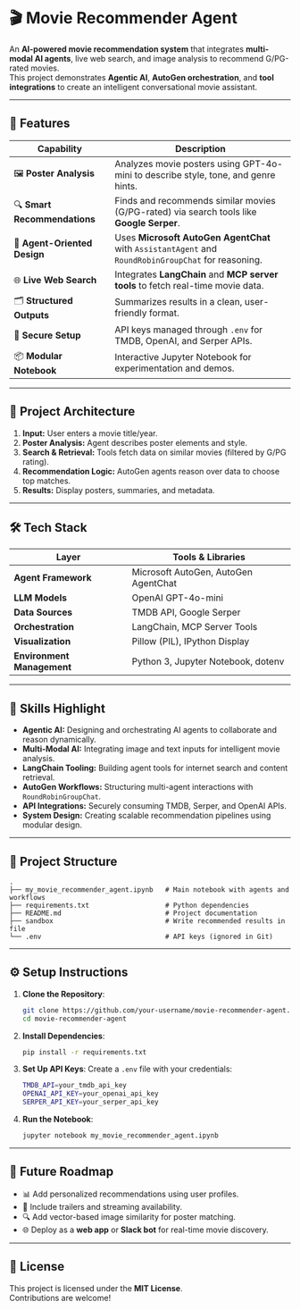 
# 🎬 Movie Recommender Agent

An **AI-powered movie recommendation system** that integrates **multi-modal AI agents**, live web search, and image analysis to recommend G/PG-rated movies.  
This project demonstrates **Agentic AI**, **AutoGen orchestration**, and **tool integrations** to create an intelligent conversational movie assistant.

---

## 🚀 Features

| Capability                     | Description                                                                                      |
|-------------------------------|--------------------------------------------------------------------------------------------------|
| 🖼️ **Poster Analysis**         | Analyzes movie posters using GPT-4o-mini to describe style, tone, and genre hints.             |
| 🔍 **Smart Recommendations**   | Finds and recommends similar movies (G/PG-rated) via search tools like **Google Serper**.      |
| 🤖 **Agent-Oriented Design**   | Uses **Microsoft AutoGen AgentChat** with `AssistantAgent` and `RoundRobinGroupChat` for reasoning. |
| 🌐 **Live Web Search**         | Integrates **LangChain** and **MCP server tools** to fetch real-time movie data.               |
| 🗂️ **Structured Outputs**      | Summarizes results in a clean, user-friendly format.                                           |
| 🔑 **Secure Setup**            | API keys managed through `.env` for TMDB, OpenAI, and Serper APIs.                             |
| 📦 **Modular Notebook**        | Interactive Jupyter Notebook for experimentation and demos.                                    |

---

## 🧩 Project Architecture


1. **Input:** User enters a movie title/year.  
2. **Poster Analysis:** Agent describes poster elements and style.  
3. **Search & Retrieval:** Tools fetch data on similar movies (filtered by G/PG rating).  
4. **Recommendation Logic:** AutoGen agents reason over data to choose top matches.  
5. **Results:** Display posters, summaries, and metadata.  

---

## 🛠️ Tech Stack

| Layer                        | Tools & Libraries                                                   |
|-----------------------------|---------------------------------------------------------------------|
| **Agent Framework**         | Microsoft AutoGen, AutoGen AgentChat                               |
| **LLM Models**              | OpenAI GPT-4o-mini                                                 |
| **Data Sources**            | TMDB API, Google Serper                                            |
| **Orchestration**           | LangChain, MCP Server Tools                                        |
| **Visualization**           | Pillow (PIL), IPython Display                                      |
| **Environment Management**  | Python 3, Jupyter Notebook, dotenv                                 |

---

## 🧾 Skills Highlight

- **Agentic AI:** Designing and orchestrating AI agents to collaborate and reason dynamically.  
- **Multi-Modal AI:** Integrating image and text inputs for intelligent movie analysis.  
- **LangChain Tooling:** Building agent tools for internet search and content retrieval.   
- **AutoGen Workflows:** Structuring multi-agent interactions with `RoundRobinGroupChat`.  
- **API Integrations:** Securely consuming TMDB, Serper, and OpenAI APIs.  
- **System Design:** Creating scalable recommendation pipelines using modular design.  

---

## 📂 Project Structure

```
.
├── my_movie_recommender_agent.ipynb   # Main notebook with agents and workflows
├── requirements.txt                   # Python dependencies
├── README.md                          # Project documentation
├── sandbox                            # Write recommended results in file
└── .env                               # API keys (ignored in Git)
```

---

## ⚙️ Setup Instructions

1. **Clone the Repository**:
    ```bash
    git clone https://github.com/your-username/movie-recommender-agent.git
    cd movie-recommender-agent
    ```

2. **Install Dependencies**:
    ```bash
    pip install -r requirements.txt
    ```

3. **Set Up API Keys**:
    Create a `.env` file with your credentials:
    ```bash
    TMDB_API=your_tmdb_api_key
    OPENAI_API_KEY=your_openai_api_key
    SERPER_API_KEY=your_serper_api_key
    ```

4. **Run the Notebook**:
    ```bash
    jupyter notebook my_movie_recommender_agent.ipynb
    ```

---

## 📌 Future Roadmap

- 📊 Add personalized recommendations using user profiles.  
- 🎥 Include trailers and streaming availability.  
- 🔍 Add vector-based image similarity for poster matching.  
- 🌐 Deploy as a **web app** or **Slack bot** for real-time movie discovery.  

---

## 📜 License
This project is licensed under the **MIT License**.  
Contributions are welcome!
